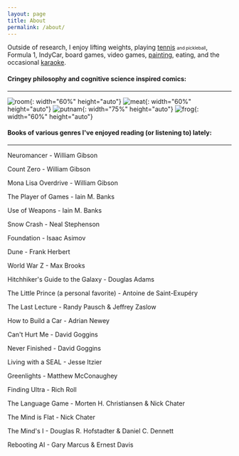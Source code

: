 ```yaml
---
layout: page
title: About
permalink: /about/
---
```


Outside of research, I enjoy lifting weights, playing [tennis](/about/jeonggu) <font size="1">and pickleball</font>, Formula 1, IndyCar, board games, video games, [painting](/about/misul), eating, and the occasional [karaoke](/about/nolaebang).


#### Cringey philosophy and cognitive science inspired comics:
---
![room](../assets/images/room.jpg){: width="60%" height="auto"}
![meat](../assets/images/meat.jpg){: width="60%" height="auto"}
![putnam](../assets/images/putnam.jpg){: width="75%" height="auto"}
![frog](../assets/images/frog.jpg){: width="60%" height="auto"}


#### Books of various genres I've enjoyed reading (or listening to) lately:
---

Neuromancer - William Gibson

Count Zero - William Gibson

Mona Lisa Overdrive - William Gibson

The Player of Games - Iain M. Banks

Use of Weapons - Iain M. Banks

Snow Crash - Neal Stephenson

Foundation - Isaac Asimov

Dune - Frank Herbert

World War Z - Max Brooks

Hitchhiker's Guide to the Galaxy - Douglas Adams

The Little Prince (a personal favorite) - Antoine de Saint-Exupéry

The Last Lecture - Randy Pausch & Jeffrey Zaslow

How to Build a Car - Adrian Newey

Can't Hurt Me - David Goggins

Never Finished - David Goggins

Living with a SEAL - Jesse Itzier

Greenlights - Matthew McConaughey

Finding Ultra - Rich Roll

The Language Game - Morten H. Christiansen & Nick Chater

The Mind is Flat - Nick Chater

The Mind's I - Douglas R. Hofstadter & Daniel C. Dennett

Rebooting AI - Gary Marcus & Ernest Davis
